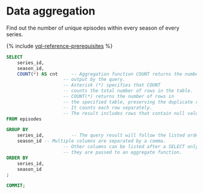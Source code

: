 # Data aggregation

Find out the number of unique episodes within every season of every series.

{% include [yql-reference-prerequisites](_includes/yql_tutorial_prerequisites.md) %}

```sql
SELECT
    series_id,
    season_id,
    COUNT(*) AS cnt     -- Aggregation function COUNT returns the number of rows
                     -- output by the query.
                     -- Asterisk (*) specifies that COUNT
                     -- counts the total number of rows in the table.
                     -- COUNT(*) returns the number of rows in
                     -- the specified table, preserving the duplicate rows.
                     -- It counts each row separately.
                     -- The result includes rows that contain null values.
FROM episodes

GROUP BY
    series_id,          -- The query result will follow the listed order of columns
    season_id -- Multiple columns are separated by a comma.
                     -- Other columns can be listed after a SELECT only if
                     -- they are passed to an aggregate function.
ORDER BY
    series_id,
    season_id
;

COMMIT;
```

